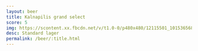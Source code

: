 ```yaml
---
layout: beer
title: Kalnapilis grand select
score: 5
img: https://scontent.xx.fbcdn.net/v/t1.0-0/p480x480/12115501_10153656866208745_1270989772264309732_n.jpg?oh=24d1d7273d9addaffdf6679a4332fe83&oe=588AA7A3
desc: Standard lager
permalink: /beer/:title.html
---
```

